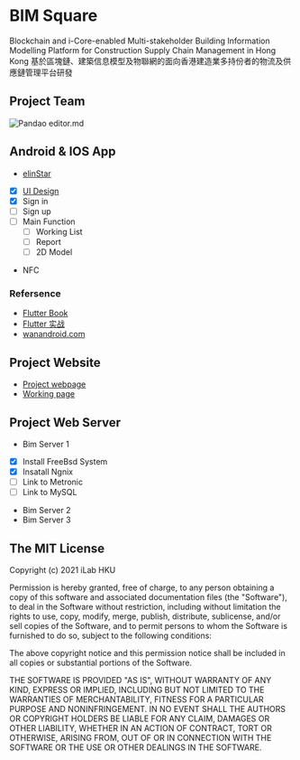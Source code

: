 # BIM Square
Blockchain and i-Core-enabled Multi-stakeholder Building Information Modelling Platform for Construction Supply Chain Management in Hong Kong 
基於區塊鏈、建築信息模型及物聯網的面向香港建造業多持份者的物流及供應鏈管理平台研發

## Project Team
![Pandao editor.md](https://ilab.hku.hk/content/uploads/2020/11/ilab.jpg "iLab")

## Android & IOS App
 * [elinStar](https://github.com/JJJeremy108/BIM_App/tree/master/flutter_login-signup_demo-master/flutter_login-signup_demo-master)
 - [x] [UI Design](https://modao.cc/app/4a060c5cb04fd125e11c47b1dad83bb973e32845?simulator_type=device&sticky)
 - [x] Sign in
 - [ ] Sign up
 - [ ] Main Function
     - [ ] Working List
     - [ ] Report
     - [ ] 2D Model
* NFC
### Refersence
* [Flutter Book](https://github.com/CarGuo/gsy_flutter_book)
* [Flutter 实战](https://book.flutterchina.club/chapter2/flutter_router.html)
* [wanandroid.com](https://www.wanandroid.com/projectindex)

##  Project Website
* [Project webpage](https://blockchainbim.hku.hk/)
* [Working page](https://keenthemes.com/metronic/ "Metronic")

##  Project Web Server
* Bim Server 1
- [x] Install FreeBsd System
- [x] Insatall Ngnix
- [ ] Link to Metronic
- [ ] Link to MySQL

* Bim Server 2
* Bim Server 3

## The MIT License

Copyright (c) 2021 iLab HKU

Permission is hereby granted, free of charge, to any person obtaining a copy of this software and associated documentation files (the "Software"), to deal in the Software without restriction, including without limitation the rights to use, copy, modify, merge, publish, distribute, sublicense, and/or sell copies of the Software, and to permit persons to whom the Software is furnished to do so, subject to the following conditions:

The above copyright notice and this permission notice shall be included in all copies or substantial portions of the Software.

THE SOFTWARE IS PROVIDED "AS IS", WITHOUT WARRANTY OF ANY KIND, EXPRESS OR IMPLIED, INCLUDING BUT NOT LIMITED TO THE WARRANTIES OF MERCHANTABILITY, FITNESS FOR A PARTICULAR PURPOSE AND NONINFRINGEMENT. IN NO EVENT SHALL THE AUTHORS OR COPYRIGHT HOLDERS BE LIABLE FOR ANY CLAIM, DAMAGES OR OTHER LIABILITY, WHETHER IN AN ACTION OF CONTRACT, TORT OR OTHERWISE, ARISING FROM, OUT OF OR IN CONNECTION WITH THE SOFTWARE OR THE USE OR OTHER DEALINGS IN THE SOFTWARE.
